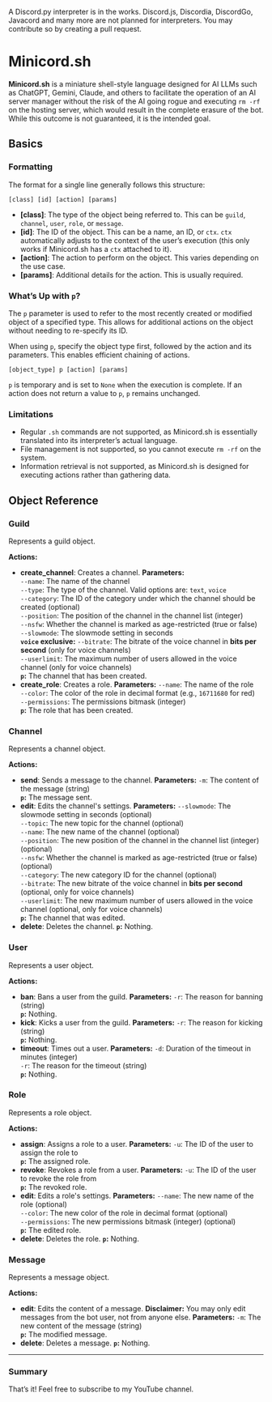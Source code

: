 A Discord.py interpreter is in the works. Discord.js, Discordia, DiscordGo, Javacord and many more are not planned for interpreters. You may contribute so by creating a pull request.

# Minicord.sh
**Minicord.sh** is a miniature shell-style language designed for AI LLMs such as ChatGPT, Gemini, Claude, and others to facilitate the operation of an AI server manager without the risk of the AI going rogue and executing `rm -rf` on the hosting server, which would result in the complete erasure of the bot. While this outcome is not guaranteed, it is the intended goal.

## Basics
### Formatting
The format for a single line generally follows this structure:
```
[class] [id] [action] [params]
```

- **[class]**: The type of the object being referred to. This can be `guild`, `channel`, `user`, `role`, or `message`.
- **[id]**: The ID of the object. This can be a name, an ID, or `ctx`. `ctx` automatically adjusts to the context of the user’s execution (this only works if Minicord.sh has a `ctx` attached to it).
- **[action]**: The action to perform on the object. This varies depending on the use case.
- **[params]**: Additional details for the action. This is usually required.

### What’s Up with `p`?
The `p` parameter is used to refer to the most recently created or modified object of a specified type. This allows for additional actions on the object without needing to re-specify its ID.

When using `p`, specify the object type first, followed by the action and its parameters. This enables efficient chaining of actions.
```
[object_type] p [action] [params]
```
`p` is temporary and is set to `None` when the execution is complete. If an action does not return a value to `p`, `p` remains unchanged.

### Limitations
- Regular `.sh` commands are not supported, as Minicord.sh is essentially translated into its interpreter’s actual language.
- File management is not supported, so you cannot execute `rm -rf` on the system.
- Information retrieval is not supported, as Minicord.sh is designed for executing actions rather than gathering data.

## Object Reference

### Guild
Represents a guild object.

**Actions:**
- **create_channel**: Creates a channel.
    **Parameters:**  
    `--name`: The name of the channel  
    `--type`: The type of the channel. Valid options are: `text`, `voice`  
    `--category`: The ID of the category under which the channel should be created (optional)  
    `--position`: The position of the channel in the channel list (integer)  
    `--nsfw`: Whether the channel is marked as age-restricted (true or false)  
    `--slowmode`: The slowmode setting in seconds  
    **`voice` exclusive:**
    `--bitrate`: The bitrate of the voice channel in **bits per second** (only for voice channels)  
    `--userlimit`: The maximum number of users allowed in the voice channel (only for voice channels)  
    **`p`:**
    The channel that has been created.
- **create_role**: Creates a role.
    **Parameters:**
	`--name`: The name of the role  
	`--color`: The color of the role in decimal format (e.g., `16711680` for red)  
	`--permissions`: The permissions bitmask (integer)  
	**`p`:**
	The role that has been created.

### Channel
Represents a channel object.

**Actions:**
- **send**: Sends a message to the channel.
    **Parameters:**
    `-m`: The content of the message (string)  
	**`p`:**
	The message sent.
- **edit**: Edits the channel's settings.
    **Parameters:**
    `--slowmode`: The slowmode setting in seconds (optional)  
    `--topic`: The new topic for the channel (optional)  
    `--name`: The new name of the channel (optional)  
    `--position`: The new position of the channel in the channel list (integer) (optional)  
    `--nsfw`: Whether the channel is marked as age-restricted (true or false) (optional)  
    `--category`: The new category ID for the channel (optional)  
    `--bitrate`: The new bitrate of the voice channel in **bits per second** (optional, only for voice channels)  
    `--userlimit`: The new maximum number of users allowed in the voice channel (optional, only for voice channels)  
	**`p`:**
	The channel that was edited.
- **delete**: Deletes the channel.
	**`p`:**
	Nothing.

### User
Represents a user object.

**Actions:**
- **ban**: Bans a user from the guild.
    **Parameters:**
    `-r`: The reason for banning (string)  
	**`p`:**
	Nothing.
- **kick**: Kicks a user from the guild.
    **Parameters:**
    `-r`: The reason for kicking (string)  
	**`p`:**
	Nothing.
- **timeout**: Times out a user.
    **Parameters:**
    `-d`: Duration of the timeout in minutes (integer)  
    `-r`: The reason for the timeout (string)  
    **`p`:**
	Nothing.

### Role
Represents a role object.

**Actions:**
- **assign**: Assigns a role to a user.
    **Parameters:**
    `-u`: The ID of the user to assign the role to  
	**`p`:**
	The assigned role.
- **revoke**: Revokes a role from a user.
    **Parameters:**
    `-u`: The ID of the user to revoke the role from  
	**`p`:**
	The revoked role.
- **edit**: Edits a role's settings.
    **Parameters:**
    `--name`: The new name of the role (optional)  
    `--color`: The new color of the role in decimal format (optional)  
    `--permissions`: The new permissions bitmask (integer) (optional)  
	**`p`:**
	The edited role.
- **delete**: Deletes the role.
	**`p`:**
	Nothing.

### Message
Represents a message object.

**Actions:**
- **edit**: Edits the content of a message.
    **Disclaimer:** You may only edit messages from the bot user, not from anyone else.
    **Parameters:**
    `-m`: The new content of the message (string)  
	**`p`:**
	The modified message.
- **delete**: Deletes a message.
	**`p`:**
	Nothing.

---
### Summary
That’s it! Feel free to subscribe to my YouTube channel.

